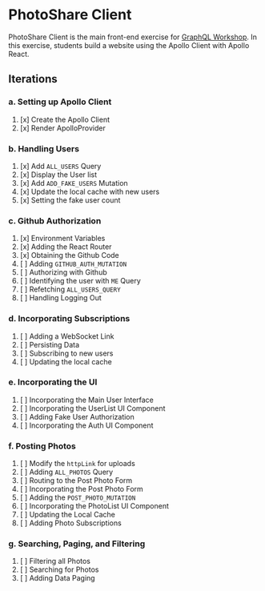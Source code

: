 PhotoShare Client
===============
PhotoShare Client is the main front-end  exercise for [GraphQL Workshop](https://www.graphqlworkshop.com). In this exercise, students build a website using the Apollo Client with Apollo React.

Iterations
---------------

### a. Setting up Apollo Client

1. [x] Create the Apollo Client
2. [x] Render ApolloProvider

### b. Handling Users

1. [x] Add `ALL_USERS` Query
2. [x] Display the User list
3. [x] Add `ADD_FAKE_USERS` Mutation
4. [x] Update the local cache with new users
5. [x] Setting the fake user count

### c. Github Authorization

1. [x] Environment Variables
2. [x] Adding the React Router
3. [x] Obtaining the Github Code
4. [ ] Adding `GITHUB_AUTH_MUTATION`
5. [ ] Authorizing with Github
6. [ ] Identifying the user with `ME` Query
7. [ ] Refetching `ALL_USERS_QUERY`
8. [ ] Handling Logging Out

### d. Incorporating Subscriptions

1. [ ] Adding a WebSocket Link
2. [ ] Persisting Data
3. [ ] Subscribing to new users
4. [ ] Updating the local cache

### e. Incorporating the UI

1. [ ] Incorporating the Main User Interface
2. [ ] Incorporating the UserList UI Component
3. [ ] Adding Fake User Authorization
4. [ ] Incorporating the Auth UI Component

### f. Posting Photos

1. [ ] Modify the `httpLink` for uploads
2. [ ] Adding `ALL_PHOTOS` Query
3. [ ] Routing to the Post Photo Form
4. [ ] Incorporating the Post Photo Form
5. [ ] Adding the `POST_PHOTO_MUTATION`
6. [ ] Incorporating the PhotoList UI Component
7. [ ] Updating the Local Cache
9. [ ] Adding Photo Subscriptions

### g. Searching, Paging, and Filtering

1. [ ] Filtering all Photos
2. [ ] Searching for Photos
3. [ ] Adding Data Paging
